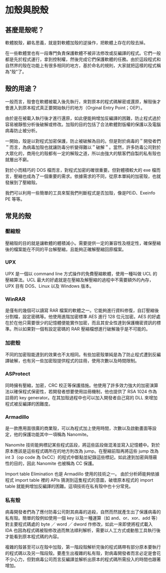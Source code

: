 # 加殼與脫殼

## 甚麼是殼呢？

軟體脫殼，顧名思義，就是對軟體加殼的逆操作，把軟體上存在的殼去掉。

在一些軟體里也有一段專門負責保護軟體不被非法修改或反編譯的程式。它們一般都是先於程式運行，拿到控制權，然後完成它們保護軟體的任務。由於這段程式和自然界的殼在功能上有很多相同的地方，基於命名的規則，大家就把這樣的程式稱為"殼"了。

## 殼的用途？

一般而言，殼會在軟體被載入後先執行，來對原本的程式碼解密或還原，解殼後才會進入到原本程式真正要開始執行的地方（Orginal Entry Point；OEP）。

由於是在被載入執行後才進行還原，如此便能夠增加反編譯的困難，防止程式過於容易被靜態分析後破解或修改。加殼的目的包括了合法軟體對版權的保護以及電腦病毒防止被分析。

一開始，殼是以對程式加密保護，防止被破解為目的。但是對於病毒的＂開發者們＂而言，為病毒加殼也就讓防毒分析變得難以＂破解＂。當然，許多防毒公司對於大眾化的，商用化的殼都有一定的解殼之道，所以由強大的駭客們自製的私有殼也就層出不窮。

對於小而精巧的 DOS 檔而言，對程式加密的確很重要。但對體積較大的 exe 檔而言，壓縮也成為了一個重要的需求。依據需求的不同，從原本單純的加密殼，也就發展到了壓縮殼。

我們可以利用一些簡單的工具來幫我們判斷程式是否加殼，像是PEiD、Exeinfo PE 等等。

## 常見的殼

### 壓縮殼

壓縮殼的目的就是讓軟體的體積減小。需要提供一定的兼容性及穩定性，確保壓縮後的檔案能在不同的平台解壓縮，且能夠正確解壓縮回原檔案。

### UPX

UPX 是一個以 command line 方式操作的免費壓縮軟體，使用一種叫做 UCL 的壓縮算法。UCL 最大的好處就是在壓縮及解壓縮的過程中不需要額外的內存，UPX 目有 DOS、Linux 以及 Windows 版本。

### WinRAR

是僅有的幾個可以讀寫 RAR 檔案的軟體之一。它能夠進行資料修復，自訂壓縮後分割檔，設定密碼等。他使用進階加密標準 AES 進行 128 位元加密。AES 的好處在於在他只需要很少的記憶體便能實作加密，而且其安全性達到保護機密資訊的標準。所以如果對一個有設定密碼的 RAR 壓縮檔想進行破解幾乎是不可能的。

### 加密殼

不同的加密殼能達到的效果也不太相同。有些加密殼單純是為了防止程式遭到反編譯破解，也有另一些加密殼提供程式的註冊，使用次數以及時間限制。

### ASProtect

同時擁有壓縮，加密，CRC 校正等保護措施。他使用了許多效力強大的加密演算法以確保程式保密性，若開發者想要使用註冊機制，他也提供了 RSA 1024 作為註冊的 key generator。在其加殼過程中也可以加入開發者自己寫的 DLL 來增加程式被反編譯的困難度。

### Armadillo

是一款應用面很廣的商業殼，可以為程式加上使用時間，次數以及啟動畫面等設定，他的保護功能其中一項稱為 Nanomite。

Nanomite 技術能夠標記某些程式區段，將這些區段做混淆並寫入記憶體中。對於原本應該是這些程式碼所在的地方則改為 jump。在壓縮前殼再將這些 jump 改為 int 3（op code 為 0xCC）的程式中斷點並紀錄這些標記。如此達到加密與隱蔽性的目的，因此 Nanomite 也被稱為 CC 保護。

Import table Elimination 也是 Armadillo 使用的技術之一。 由於分析師能夠依據程式 import table 裡的 APIs 猜測到這隻程式的意圖，破壞原本程式的 import table 就能夠增加反編譯的困難。這項技術在私有殼中也十分常見。

### 私有殼

病毒開發者們為了應付防毒公司對其病毒的追殺，自然而然就產生出了保護病毒的私有殼。簡單的殼例如使用一個 key 以及一種運算（如 and、or、xor、add 等）對主要程式碼處的 byte ／ word ／ dword 作修改，如此一來即使將程式載入 IDA 也因為程式碼被殼修改過而無法順利解析，需要以人工方式或動態工具執行後才能看到原本程式碼的內容。

複雜的殼甚至可以在殼中加殼，第一階段殼解析完後的程式碼帶有部分原本要執行的程式碼以及另一階段殼。要產生出複雜的私有殼，對病毒開發者而言必定是會花不少心力，但對病毒公司而言反編譯並解析出原本的程式碼所需投入的時間也跟著增加。







